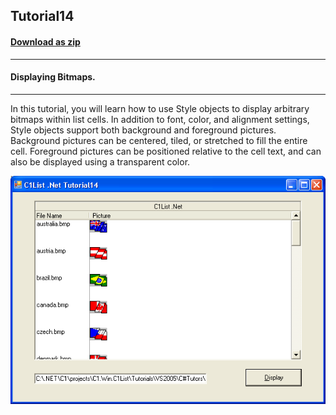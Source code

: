## Tutorial14
#### [Download as zip](https://grapecity.github.io/DownGit/#/home?url=https://github.com/GrapeCity/ComponentOne-WinForms-Samples/tree/master/NetFramework\List\CS\Tutorials\Tutorial14)
____
#### Displaying Bitmaps.
____
In this tutorial, you will learn how to use Style objects to display arbitrary bitmaps within list cells.
In addition to font, color, and alignment settings, Style objects support both background and foreground pictures.
Background pictures can be centered, tiled, or stretched to fill the entire cell.
Foreground pictures can be positioned relative to the cell text, and can also be displayed using a transparent color.

![screenshot](screenshot.PNG)
